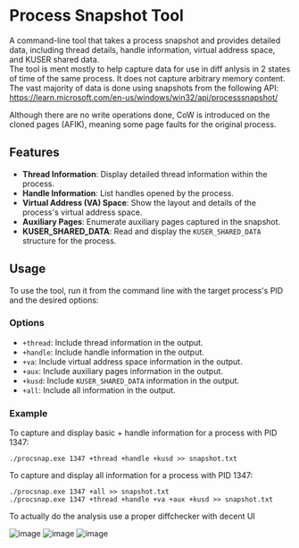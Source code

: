# Process Snapshot Tool

A command-line tool that takes a process snapshot and provides detailed data, including thread details, handle information, virtual address space, and KUSER shared data.  
The tool is ment mostly to help capture data for use in diff anlysis in 2 states of time of the same process. It does not capture arbitrary memory content.  
The vast majority of data is done using snapshots from the following API:
https://learn.microsoft.com/en-us/windows/win32/api/processsnapshot/  

Although there are no write operations done, CoW is introduced on the cloned pages (AFIK), meaning some page faults for the original process.

## Features

- **Thread Information**: Display detailed thread information within the process.
- **Handle Information**: List handles opened by the process.
- **Virtual Address (VA) Space**: Show the layout and details of the process's virtual address space.
- **Auxiliary Pages**: Enumerate auxiliary pages captured in the snapshot.
- **KUSER_SHARED_DATA**: Read and display the `KUSER_SHARED_DATA` structure for the process.

## Usage

To use the tool, run it from the command line with the target process's PID and the desired options:


### Options

- `+thread`: Include thread information in the output.
- `+handle`: Include handle information in the output.
- `+va`: Include virtual address space information in the output.
- `+aux`: Include auxiliary pages information in the output.
- `+kusd`: Include `KUSER_SHARED_DATA` information in the output.
- `+all`: Include all information in the output.

### Example

To capture and display basic + handle information for a process with PID 1347:  
```
./procsnap.exe 1347 +thread +handle +kusd >> snapshot.txt
```
To capture and display all information for a process with PID 1347:
```
./procsnap.exe 1347 +all >> snapshot.txt
./procsnap.exe 1347 +thread +handle +va +aux +kusd >> snapshot.txt
```

To actually do the analysis use a proper diffchecker with decent UI

![image](https://github.com/Argentix03/ProcSnap/assets/39255806/79bdcaae-c38b-4fa0-a1ed-4c4793fa9a6d)
![image](https://github.com/Argentix03/ProcSnap/assets/39255806/d0c1217b-8516-4f21-af0d-5b04aef7d705)
![image](https://github.com/Argentix03/ProcSnap/assets/39255806/e2e8492d-f76d-4b05-856e-c31eb13fcb3b)



